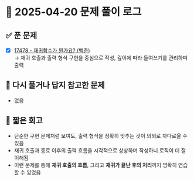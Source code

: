 # 📅 2025-04-20 문제 풀이 로그

## ✅ 푼 문제  
- [x] [17478 - 재귀함수가 뭔가요? (백준)](https://www.acmicpc.net/problem/17478)  
  → 재귀 호출과 출력 형식 구현을 중심으로 작성, 깊이에 따라 들여쓰기를 관리하며 출력

## 📝 다시 풀거나 답지 참고한 문제  
- 없음

## 🧠 짧은 회고  
- 단순한 구현 문제처럼 보여도, 출력 형식을 정확히 맞추는 것이 의외로 까다로울 수 있음  
- 재귀 호출과 종료 이후의 출력 흐름을 시각적으로 상상하며 작성하니 로직이 더 잘 이해됨  
- 이런 문제를 통해 **재귀 호출의 흐름**, 그리고 **재귀가 끝난 후의 처리**까지 명확히 연습할 수 있었음
